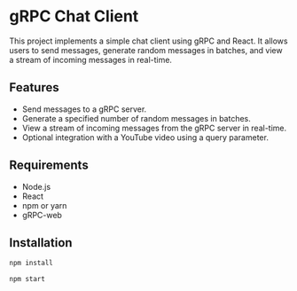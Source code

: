 # gRPC Chat Client

This project implements a simple chat client using gRPC and React. It allows users to send messages, generate random messages in batches, and view a stream of incoming messages in real-time.

## Features

- Send messages to a gRPC server.
- Generate a specified number of random messages in batches.
- View a stream of incoming messages from the gRPC server in real-time.
- Optional integration with a YouTube video using a query parameter.

## Requirements

- Node.js
- React
- npm or yarn
- gRPC-web

## Installation

```bash
npm install
```
```bash
npm start
```


